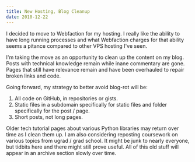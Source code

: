 ```yaml
---
title: New Hosting, Blog Cleanup
date: 2010-12-22
---
```


I decided to move to Webfaction for my hosting. I really like the ability to have long running processes and what Webfaction charges for that ability seems a pitance compared to other VPS hosting I've seen.

I'm taking the move as an opportunity to clean up the content on my blog. Posts with technical knowledge remain while inane commentary are gone. Pages that still have relevance remain and have been overhauled to repair broken links and code.

Going forward, my strategy to better avoid blog-rot will be:

1. All code on GitHub, in repositories or gists.
2. Static files in a subdomain specifically for static files and folder specifically for the post / page.
3. Short posts, not long pages.

Older tech tutorial pages about various Python libraries may return over time as I clean them up. I am also considering reposting coursework on various topics from ugrad / grad school. It might be junk to nearly everyone, but tidbits here and there might still prove useful. All of this old stuff will appear in an archive section slowly over time.
